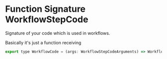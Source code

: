 ﻿---
uid: Api.Js.SxcJs.WorkflowStepCode
summary: Signature of your code which is used in workflows.
---

# Function Signature WorkflowStepCode

Signature of your code which is used in workflows.

Basically it's just a function receiving [](xref:Api.Js.SxcJs.WorkflowStepCodeArguments) 

```js
export type WorkflowCode = (args: WorkflowStepCodeArguments) => WorkflowStepCodeArguments;
```